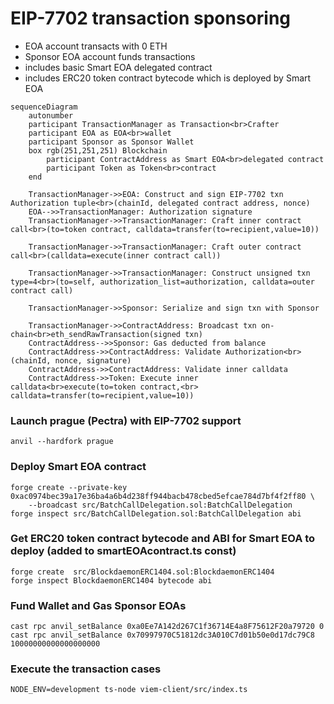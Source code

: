 # EIP-7702 transaction sponsoring
- EOA account transacts with 0 ETH
- Sponsor EOA account funds transactions
- includes basic Smart EOA delegated contract
- includes ERC20 token contract bytecode which is deployed by Smart EOA

```mermaid
sequenceDiagram
    autonumber
    participant TransactionManager as Transaction<br>Crafter
    participant EOA as EOA<br>wallet
    participant Sponsor as Sponsor Wallet
    box rgb(251,251,251) Blockchain
        participant ContractAddress as Smart EOA<br>delegated contract
        participant Token as Token<br>contract
    end

    TransactionManager->>EOA: Construct and sign EIP-7702 txn Authorization tuple<br>(chainId, delegated contract address, nonce)
    EOA-->>TransactionManager: Authorization signature
    TransactionManager->>TransactionManager: Craft inner contract call<br>(to=token contract, calldata=transfer(to=recipient,value=10))

    TransactionManager->>TransactionManager: Craft outer contract call<br>(calldata=execute(inner contract call))

    TransactionManager->>TransactionManager: Construct unsigned txn type=4<br>(to=self, authorization_list=authorization, calldata=outer contract call)

    TransactionManager->>Sponsor: Serialize and sign txn with Sponsor

    TransactionManager->>ContractAddress: Broadcast txn on-chain<br>eth_sendRawTransaction(signed txn)
    ContractAddress-->>Sponsor: Gas deducted from balance
    ContractAddress->>ContractAddress: Validate Authorization<br>(chainId, nonce, signature)
    ContractAddress->>ContractAddress: Validate inner calldata
    ContractAddress->>Token: Execute inner calldata<br>execute(to=token contract,<br> calldata=transfer(to=recipient,value=10))
```


### Launch prague (Pectra) with EIP-7702 support
```shell
anvil --hardfork prague
```

### Deploy Smart EOA contract
```shell
forge create --private-key 0xac0974bec39a17e36ba4a6b4d238ff944bacb478cbed5efcae784d7bf4f2ff80 \
    --broadcast src/BatchCallDelegation.sol:BatchCallDelegation
forge inspect src/BatchCallDelegation.sol:BatchCallDelegation abi
```

### Get ERC20 token contract bytecode and ABI for Smart EOA to deploy (added to smartEOAcontract.ts const)
```shell
forge create  src/BlockdaemonERC1404.sol:BlockdaemonERC1404
forge inspect BlockdaemonERC1404 bytecode abi
```

### Fund Wallet and Gas Sponsor EOAs
```shell
cast rpc anvil_setBalance 0xa0Ee7A142d267C1f36714E4a8F75612F20a79720 0
cast rpc anvil_setBalance 0x70997970C51812dc3A010C7d01b50e0d17dc79C8 10000000000000000000
```

### Execute the transaction cases
```shell
NODE_ENV=development ts-node viem-client/src/index.ts
```